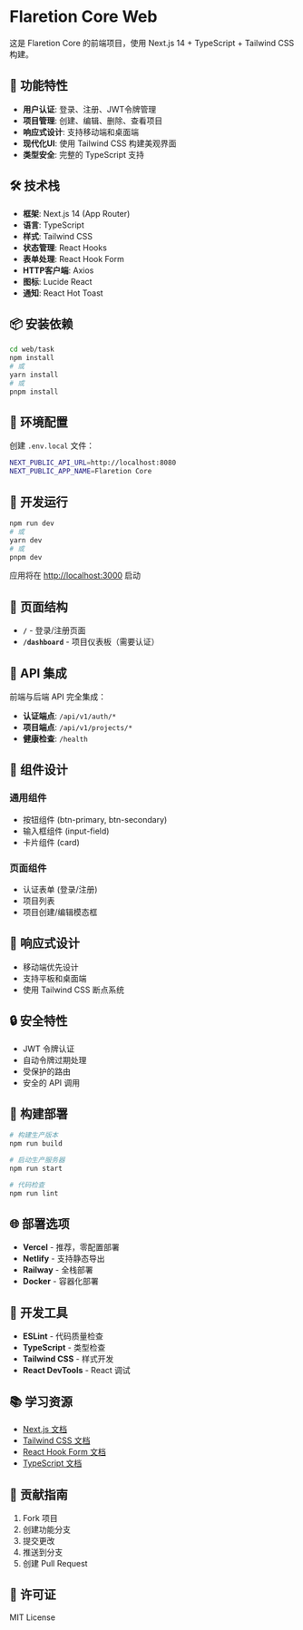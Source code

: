 # Flaretion Core Web

这是 Flaretion Core 的前端项目，使用 Next.js 14 + TypeScript + Tailwind CSS 构建。

## 🚀 功能特性

- **用户认证**: 登录、注册、JWT令牌管理
- **项目管理**: 创建、编辑、删除、查看项目
- **响应式设计**: 支持移动端和桌面端
- **现代化UI**: 使用 Tailwind CSS 构建美观界面
- **类型安全**: 完整的 TypeScript 支持

## 🛠️ 技术栈

- **框架**: Next.js 14 (App Router)
- **语言**: TypeScript
- **样式**: Tailwind CSS
- **状态管理**: React Hooks
- **表单处理**: React Hook Form
- **HTTP客户端**: Axios
- **图标**: Lucide React
- **通知**: React Hot Toast

## 📦 安装依赖

```bash
cd web/task
npm install
# 或
yarn install
# 或
pnpm install
```

## 🔧 环境配置

创建 `.env.local` 文件：

```bash
NEXT_PUBLIC_API_URL=http://localhost:8080
NEXT_PUBLIC_APP_NAME=Flaretion Core
```

## 🚀 开发运行

```bash
npm run dev
# 或
yarn dev
# 或
pnpm dev
```

应用将在 [http://localhost:3000](http://localhost:3000) 启动

## 📱 页面结构

- **`/`** - 登录/注册页面
- **`/dashboard`** - 项目仪表板（需要认证）

## 🔌 API 集成

前端与后端 API 完全集成：

- **认证端点**: `/api/v1/auth/*`
- **项目端点**: `/api/v1/projects/*`
- **健康检查**: `/health`

## 🎨 组件设计

### 通用组件
- 按钮组件 (btn-primary, btn-secondary)
- 输入框组件 (input-field)
- 卡片组件 (card)

### 页面组件
- 认证表单 (登录/注册)
- 项目列表
- 项目创建/编辑模态框

## 📱 响应式设计

- 移动端优先设计
- 支持平板和桌面端
- 使用 Tailwind CSS 断点系统

## 🔒 安全特性

- JWT 令牌认证
- 自动令牌过期处理
- 受保护的路由
- 安全的 API 调用

## 🚀 构建部署

```bash
# 构建生产版本
npm run build

# 启动生产服务器
npm run start

# 代码检查
npm run lint
```

## 🌐 部署选项

- **Vercel** - 推荐，零配置部署
- **Netlify** - 支持静态导出
- **Railway** - 全栈部署
- **Docker** - 容器化部署

## 🔧 开发工具

- **ESLint** - 代码质量检查
- **TypeScript** - 类型检查
- **Tailwind CSS** - 样式开发
- **React DevTools** - React 调试

## 📚 学习资源

- [Next.js 文档](https://nextjs.org/docs)
- [Tailwind CSS 文档](https://tailwindcss.com/docs)
- [React Hook Form 文档](https://react-hook-form.com/)
- [TypeScript 文档](https://www.typescriptlang.org/docs/)

## 🤝 贡献指南

1. Fork 项目
2. 创建功能分支
3. 提交更改
4. 推送到分支
5. 创建 Pull Request

## 📄 许可证

MIT License
